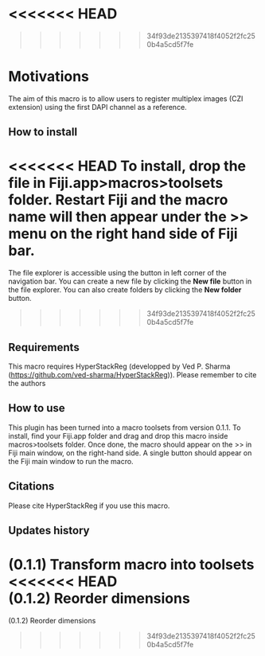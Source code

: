 <<<<<<< HEAD
=======



>>>>>>> 34f93de2135397418f4052f2fc250b4a5cd5f7fe
# Motivations

The aim of this macro is to allow users to register multiplex images (CZI extension) using the first DAPI channel as a reference.

## How to install

<<<<<<< HEAD
To install, drop the file in Fiji.app>macros>toolsets folder. Restart Fiji and the macro name will then appear under the **>>** menu on the right hand side of Fiji bar.
=======
The file explorer is accessible using the button in left corner of the navigation bar. You can create a new file by clicking the **New file** button in the file explorer. You can also create folders by clicking the **New folder** button.
>>>>>>> 34f93de2135397418f4052f2fc250b4a5cd5f7fe

## Requirements

This macro requires HyperStackReg (developped by Ved P. Sharma (https://github.com/ved-sharma/HyperStackReg)). Please remember to cite the authors

## How to use

This plugin has been turned into a macro toolsets from version 0.1.1. To install, find your Fiji.app folder and drag and drop this macro inside macros>toolsets folder. Once done, the macro should appear on the >> in Fiji main window, on the right-hand side. A single button should appear on the Fiji main window to run the macro.


## Citations

Please cite HyperStackReg if you use this macro.

## Updates history
(0.1.1) Transform macro into toolsets
<<<<<<< HEAD
<br>(0.1.2) Reorder dimensions
=======
(0.1.2) Reorder dimensions
>>>>>>> 34f93de2135397418f4052f2fc250b4a5cd5f7fe
